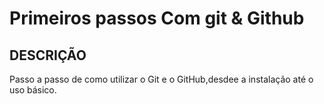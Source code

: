 # Primeiros passos Com git & Github

## DESCRIÇÃO 
Passo a passo de como utilizar o Git e o GitHub,desdee a instalação até o uso básico. 

